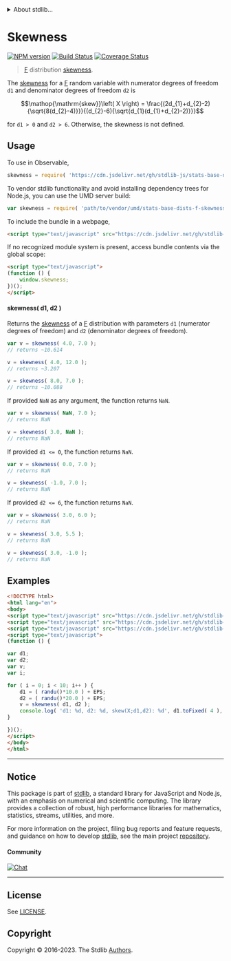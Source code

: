<!--

@license Apache-2.0

Copyright (c) 2018 The Stdlib Authors.

Licensed under the Apache License, Version 2.0 (the "License");
you may not use this file except in compliance with the License.
You may obtain a copy of the License at

   http://www.apache.org/licenses/LICENSE-2.0

Unless required by applicable law or agreed to in writing, software
distributed under the License is distributed on an "AS IS" BASIS,
WITHOUT WARRANTIES OR CONDITIONS OF ANY KIND, either express or implied.
See the License for the specific language governing permissions and
limitations under the License.

-->


<details>
  <summary>
    About stdlib...
  </summary>
  <p>We believe in a future in which the web is a preferred environment for numerical computation. To help realize this future, we've built stdlib. stdlib is a standard library, with an emphasis on numerical and scientific computation, written in JavaScript (and C) for execution in browsers and in Node.js.</p>
  <p>The library is fully decomposable, being architected in such a way that you can swap out and mix and match APIs and functionality to cater to your exact preferences and use cases.</p>
  <p>When you use stdlib, you can be absolutely certain that you are using the most thorough, rigorous, well-written, studied, documented, tested, measured, and high-quality code out there.</p>
  <p>To join us in bringing numerical computing to the web, get started by checking us out on <a href="https://github.com/stdlib-js/stdlib">GitHub</a>, and please consider <a href="https://opencollective.com/stdlib">financially supporting stdlib</a>. We greatly appreciate your continued support!</p>
</details>

# Skewness

[![NPM version][npm-image]][npm-url] [![Build Status][test-image]][test-url] [![Coverage Status][coverage-image]][coverage-url] <!-- [![dependencies][dependencies-image]][dependencies-url] -->

> [F][f-distribution] distribution [skewness][skewness].

<!-- Section to include introductory text. Make sure to keep an empty line after the intro `section` element and another before the `/section` close. -->

<section class="intro">

The [skewness][skewness] for a [F][f-distribution] random variable with numerator degrees of freedom `d1` and denominator degrees of freedom `d2` is

<!-- <equation class="equation" label="eq:f_skewness" align="center" raw="\operatorname{skew}\left( X \right) =  \frac{(2d_{1}+d_{2}-2){\sqrt{8(d_{2}-4)}}}{(d_{2}-6){\sqrt{d_{1}(d_{1}+d_{2}-2)}}}" alt="Skewness for an F distribution."> -->

```math
\mathop{\mathrm{skew}}\left( X \right) =  \frac{(2d_{1}+d_{2}-2){\sqrt{8(d_{2}-4)}}}{(d_{2}-6){\sqrt{d_{1}(d_{1}+d_{2}-2)}}}
```

<!-- <div class="equation" align="center" data-raw-text="\operatorname{skew}\left( X \right) =  \frac{(2d_{1}+d_{2}-2){\sqrt{8(d_{2}-4)}}}{(d_{2}-6){\sqrt{d_{1}(d_{1}+d_{2}-2)}}}" data-equation="eq:f_skewness">
    <img src="https://cdn.jsdelivr.net/gh/stdlib-js/stdlib@51534079fef45e990850102147e8945fb023d1d0/lib/node_modules/@stdlib/stats/base/dists/f/skewness/docs/img/equation_f_skewness.svg" alt="Skewness for an F distribution.">
    <br>
</div> -->

<!-- </equation> -->

for `d1 > 0` and `d2 > 6`. Otherwise, the skewness is not defined.

</section>

<!-- /.intro -->

<!-- Package usage documentation. -->



<section class="usage">

## Usage

To use in Observable,

```javascript
skewness = require( 'https://cdn.jsdelivr.net/gh/stdlib-js/stats-base-dists-f-skewness@v0.1.1-umd/browser.js' )
```

To vendor stdlib functionality and avoid installing dependency trees for Node.js, you can use the UMD server build:

```javascript
var skewness = require( 'path/to/vendor/umd/stats-base-dists-f-skewness/index.js' )
```

To include the bundle in a webpage,

```html
<script type="text/javascript" src="https://cdn.jsdelivr.net/gh/stdlib-js/stats-base-dists-f-skewness@v0.1.1-umd/browser.js"></script>
```

If no recognized module system is present, access bundle contents via the global scope:

```html
<script type="text/javascript">
(function () {
    window.skewness;
})();
</script>
```

#### skewness( d1, d2 )

Returns the [skewness][skewness] of a [F][f-distribution] distribution with parameters `d1` (numerator degrees of freedom) and `d2` (denominator degrees of freedom).

```javascript
var v = skewness( 4.0, 7.0 );
// returns ~10.614

v = skewness( 4.0, 12.0 );
// returns ~3.207

v = skewness( 8.0, 7.0 );
// returns ~10.088
```

If provided `NaN` as any argument, the function returns `NaN`.

```javascript
var v = skewness( NaN, 7.0 );
// returns NaN

v = skewness( 3.0, NaN );
// returns NaN
```

If provided `d1 <= 0`, the function returns `NaN`.

```javascript
var v = skewness( 0.0, 7.0 );
// returns NaN

v = skewness( -1.0, 7.0 );
// returns NaN
```

If provided `d2 <= 6`, the function returns `NaN`.

```javascript
var v = skewness( 3.0, 6.0 );
// returns NaN

v = skewness( 3.0, 5.5 );
// returns NaN

v = skewness( 3.0, -1.0 );
// returns NaN
```

</section>

<!-- /.usage -->

<!-- Package usage notes. Make sure to keep an empty line after the `section` element and another before the `/section` close. -->

<section class="notes">

</section>

<!-- /.notes -->

<!-- Package usage examples. -->

<section class="examples">

## Examples

<!-- eslint no-undef: "error" -->

```html
<!DOCTYPE html>
<html lang="en">
<body>
<script type="text/javascript" src="https://cdn.jsdelivr.net/gh/stdlib-js/random-base-randu@umd/browser.js"></script>
<script type="text/javascript" src="https://cdn.jsdelivr.net/gh/stdlib-js/constants-float64-eps@umd/browser.js"></script>
<script type="text/javascript" src="https://cdn.jsdelivr.net/gh/stdlib-js/stats-base-dists-f-skewness@v0.1.1-umd/browser.js"></script>
<script type="text/javascript">
(function () {

var d1;
var d2;
var v;
var i;

for ( i = 0; i < 10; i++ ) {
    d1 = ( randu()*10.0 ) + EPS;
    d2 = ( randu()*20.0 ) + EPS;
    v = skewness( d1, d2 );
    console.log( 'd1: %d, d2: %d, skew(X;d1,d2): %d', d1.toFixed( 4 ), d2.toFixed( 4 ), v.toFixed( 4 ) );
}

})();
</script>
</body>
</html>
```

</section>

<!-- /.examples -->

<!-- Section to include cited references. If references are included, add a horizontal rule *before* the section. Make sure to keep an empty line after the `section` element and another before the `/section` close. -->

<section class="references">

</section>

<!-- /.references -->

<!-- Section for related `stdlib` packages. Do not manually edit this section, as it is automatically populated. -->

<section class="related">

</section>

<!-- /.related -->

<!-- Section for all links. Make sure to keep an empty line after the `section` element and another before the `/section` close. -->


<section class="main-repo" >

* * *

## Notice

This package is part of [stdlib][stdlib], a standard library for JavaScript and Node.js, with an emphasis on numerical and scientific computing. The library provides a collection of robust, high performance libraries for mathematics, statistics, streams, utilities, and more.

For more information on the project, filing bug reports and feature requests, and guidance on how to develop [stdlib][stdlib], see the main project [repository][stdlib].

#### Community

[![Chat][chat-image]][chat-url]

---

## License

See [LICENSE][stdlib-license].


## Copyright

Copyright &copy; 2016-2023. The Stdlib [Authors][stdlib-authors].

</section>

<!-- /.stdlib -->

<!-- Section for all links. Make sure to keep an empty line after the `section` element and another before the `/section` close. -->

<section class="links">

[npm-image]: http://img.shields.io/npm/v/@stdlib/stats-base-dists-f-skewness.svg
[npm-url]: https://npmjs.org/package/@stdlib/stats-base-dists-f-skewness

[test-image]: https://github.com/stdlib-js/stats-base-dists-f-skewness/actions/workflows/test.yml/badge.svg?branch=v0.1.1
[test-url]: https://github.com/stdlib-js/stats-base-dists-f-skewness/actions/workflows/test.yml?query=branch:v0.1.1

[coverage-image]: https://img.shields.io/codecov/c/github/stdlib-js/stats-base-dists-f-skewness/main.svg
[coverage-url]: https://codecov.io/github/stdlib-js/stats-base-dists-f-skewness?branch=main

<!--

[dependencies-image]: https://img.shields.io/david/stdlib-js/stats-base-dists-f-skewness.svg
[dependencies-url]: https://david-dm.org/stdlib-js/stats-base-dists-f-skewness/main

-->

[chat-image]: https://img.shields.io/gitter/room/stdlib-js/stdlib.svg
[chat-url]: https://app.gitter.im/#/room/#stdlib-js_stdlib:gitter.im

[stdlib]: https://github.com/stdlib-js/stdlib

[stdlib-authors]: https://github.com/stdlib-js/stdlib/graphs/contributors

[umd]: https://github.com/umdjs/umd
[es-module]: https://developer.mozilla.org/en-US/docs/Web/JavaScript/Guide/Modules

[deno-url]: https://github.com/stdlib-js/stats-base-dists-f-skewness/tree/deno
[umd-url]: https://github.com/stdlib-js/stats-base-dists-f-skewness/tree/umd
[esm-url]: https://github.com/stdlib-js/stats-base-dists-f-skewness/tree/esm
[branches-url]: https://github.com/stdlib-js/stats-base-dists-f-skewness/blob/main/branches.md

[stdlib-license]: https://raw.githubusercontent.com/stdlib-js/stats-base-dists-f-skewness/main/LICENSE

[f-distribution]: https://en.wikipedia.org/wiki/F_distribution

[skewness]: https://en.wikipedia.org/wiki/Skewness

</section>

<!-- /.links -->
